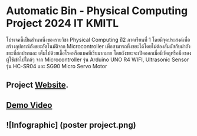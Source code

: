 # Automatic Bin - Physical Computing Project 2024 IT KMITL

  โปรเจคนี้เป็นส่วนหนึ่งของรายวิชา Physical Computing ปี2 ภาคเรียนที่ 1 โดยมีจุดประสงค์เพื่อสร้างอุปกรณ์ถังขยะอัตโนมัติจาก Microcontroller เพื่อสามารถทิ้งขยะได้โดยไม่ต้องสัมผัสกับฝาถังขยะที่สกปรกและ
เต็มไปด้วยเชื้อโรคหรือแบคทีเรียมากมาย โดยถังขยะจะเปิดออกเมื่อมีวัตถุหรือมือของผู้ใช้เข้าไปใกล้ๆ จาก Microcontroller รุ่น Arduino UNO R4 WIFI, Ultrasonic Sensor รุ่น HC-SR04 และ SG90 Micro Servo Motor

## Project [Website](https://sneezzzzzze.github.io/Physical_Computing/).
## [Demo Video](https://www.youtube.com/watch?v=b2gJg0iwxY4)
## ![Infographic] (poster project.png)

